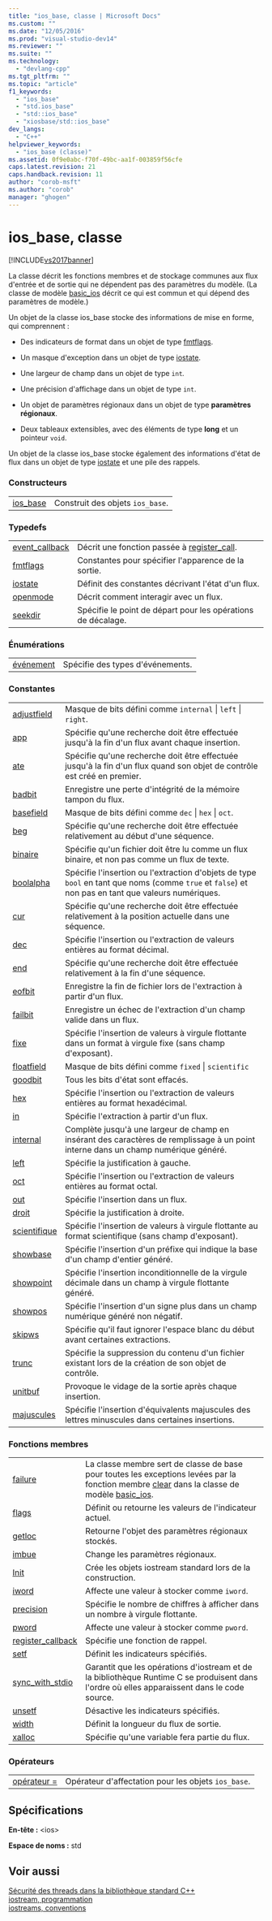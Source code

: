 ```yaml
---
title: "ios_base, classe | Microsoft Docs"
ms.custom: ""
ms.date: "12/05/2016"
ms.prod: "visual-studio-dev14"
ms.reviewer: ""
ms.suite: ""
ms.technology: 
  - "devlang-cpp"
ms.tgt_pltfrm: ""
ms.topic: "article"
f1_keywords: 
  - "ios_base"
  - "std.ios_base"
  - "std::ios_base"
  - "xiosbase/std::ios_base"
dev_langs: 
  - "C++"
helpviewer_keywords: 
  - "ios_base (classe)"
ms.assetid: 0f9e0abc-f70f-49bc-aa1f-003859f56cfe
caps.latest.revision: 21
caps.handback.revision: 11
author: "corob-msft"
ms.author: "corob"
manager: "ghogen"
---
```

# ios_base, classe
[!INCLUDE[vs2017banner](../assembler/inline/includes/vs2017banner.md)]

La classe décrit les fonctions membres et de stockage communes aux flux d'entrée et de sortie qui ne dépendent pas des paramètres du modèle.  \(La classe de modèle [basic\_ios](../standard-library/basic-ios-class.md) décrit ce qui est commun et qui dépend des paramètres de modèle.\)  
  
 Un objet de la classe ios\_base stocke des informations de mise en forme, qui comprennent :  
  
-   Des indicateurs de format dans un objet de type [fmtflags](../Topic/ios_base::fmtflags.md).  
  
-   Un masque d'exception dans un objet de type [iostate](../Topic/ios_base::iostate.md).  
  
-   Une largeur de champ dans un objet de type `int`*.*  
  
-   Une précision d'affichage dans un objet de type `int`.  
  
-   Un objet de paramètres régionaux dans un objet de type **paramètres régionaux**.  
  
-   Deux tableaux extensibles, avec des éléments de type **long** et un pointeur `void`.  
  
 Un objet de la classe ios\_base stocke également des informations d'état de flux dans un objet de type [iostate](../Topic/ios_base::iostate.md) et une pile des rappels.  
  
### Constructeurs  
  
|||  
|-|-|  
|[ios\_base](../Topic/ios_base::ios_base.md)|Construit des objets `ios_base`.|  
  
### Typedefs  
  
|||  
|-|-|  
|[event\_callback](../Topic/ios_base::event_callback.md)|Décrit une fonction passée à [register\_call](../Topic/ios_base::register_callback.md).|  
|[fmtflags](../Topic/ios_base::fmtflags.md)|Constantes pour spécifier l'apparence de la sortie.|  
|[iostate](../Topic/ios_base::iostate.md)|Définit des constantes décrivant l'état d'un flux.|  
|[openmode](../Topic/ios_base::openmode.md)|Décrit comment interagir avec un flux.|  
|[seekdir](../Topic/ios_base::seekdir.md)|Spécifie le point de départ pour les opérations de décalage.|  
  
### Énumérations  
  
|||  
|-|-|  
|[événement](../Topic/ios_base::event.md)|Spécifie des types d'événements.|  
  
### Constantes  
  
|||  
|-|-|  
|[adjustfield](../Topic/ios_base::fmtflags.md)|Masque de bits défini comme `internal` &#124; `left` &#124; `right`.|  
|[app](../Topic/ios_base::openmode.md)|Spécifie qu'une recherche doit être effectuée jusqu'à la fin d'un flux avant chaque insertion.|  
|[ate](../Topic/ios_base::openmode.md)|Spécifie qu'une recherche doit être effectuée jusqu'à la fin d'un flux quand son objet de contrôle est créé en premier.|  
|[badbit](../Topic/ios_base::iostate.md)|Enregistre une perte d'intégrité de la mémoire tampon du flux.|  
|[basefield](../Topic/ios_base::fmtflags.md)|Masque de bits défini comme `dec` &#124; `hex` &#124; `oct`.|  
|[beg](../Topic/ios_base::seekdir.md)|Spécifie qu'une recherche doit être effectuée relativement au début d'une séquence.|  
|[binaire](../Topic/ios_base::openmode.md)|Spécifie qu'un fichier doit être lu comme un flux binaire, et non pas comme un flux de texte.|  
|[boolalpha](../Topic/ios_base::fmtflags.md)|Spécifie l'insertion ou l'extraction d'objets de type `bool` en tant que noms \(comme `true` et `false`\) et non pas en tant que valeurs numériques.|  
|[cur](../Topic/ios_base::seekdir.md)|Spécifie qu'une recherche doit être effectuée relativement à la position actuelle dans une séquence.|  
|[dec](../Topic/ios_base::fmtflags.md)|Spécifie l'insertion ou l'extraction de valeurs entières au format décimal.|  
|[end](../Topic/ios_base::seekdir.md)|Spécifie qu'une recherche doit être effectuée relativement à la fin d'une séquence.|  
|[eofbit](../Topic/ios_base::iostate.md)|Enregistre la fin de fichier lors de l'extraction à partir d'un flux.|  
|[failbit](../Topic/ios_base::iostate.md)|Enregistre un échec de l'extraction d'un champ valide dans un flux.|  
|[fixe](../Topic/ios_base::fmtflags.md)|Spécifie l'insertion de valeurs à virgule flottante dans un format à virgule fixe \(sans champ d'exposant\).|  
|[floatfield](../Topic/ios_base::fmtflags.md)|Masque de bits défini comme `fixed` &#124; `scientific`|  
|[goodbit](../Topic/ios_base::iostate.md)|Tous les bits d'état sont effacés.|  
|[hex](../Topic/ios_base::fmtflags.md)|Spécifie l'insertion ou l'extraction de valeurs entières au format hexadécimal.|  
|[in](../Topic/ios_base::openmode.md)|Spécifie l'extraction à partir d'un flux.|  
|[internal](../Topic/ios_base::fmtflags.md)|Complète jusqu'à une largeur de champ en insérant des caractères de remplissage à un point interne dans un champ numérique généré.|  
|[left](../Topic/ios_base::fmtflags.md)|Spécifie la justification à gauche.|  
|[oct](../Topic/ios_base::fmtflags.md)|Spécifie l'insertion ou l'extraction de valeurs entières au format octal.|  
|[out](../Topic/ios_base::openmode.md)|Spécifie l'insertion dans un flux.|  
|[droit](../Topic/ios_base::fmtflags.md)|Spécifie la justification à droite.|  
|[scientifique](../Topic/ios_base::fmtflags.md)|Spécifie l'insertion de valeurs à virgule flottante au format scientifique \(sans champ d'exposant\).|  
|[showbase](../Topic/ios_base::fmtflags.md)|Spécifie l'insertion d'un préfixe qui indique la base d'un champ d'entier généré.|  
|[showpoint](../Topic/ios_base::fmtflags.md)|Spécifie l'insertion inconditionnelle de la virgule décimale dans un champ à virgule flottante généré.|  
|[showpos](../Topic/ios_base::fmtflags.md)|Spécifie l'insertion d'un signe plus dans un champ numérique généré non négatif.|  
|[skipws](../Topic/ios_base::fmtflags.md)|Spécifie qu'il faut ignorer l'espace blanc du début avant certaines extractions.|  
|[trunc](../Topic/ios_base::openmode.md)|Spécifie la suppression du contenu d'un fichier existant lors de la création de son objet de contrôle.|  
|[unitbuf](../Topic/ios_base::fmtflags.md)|Provoque le vidage de la sortie après chaque insertion.|  
|[majuscules](../Topic/ios_base::fmtflags.md)|Spécifie l'insertion d'équivalents majuscules des lettres minuscules dans certaines insertions.|  
  
### Fonctions membres  
  
|||  
|-|-|  
|[failure](../Topic/ios_base::failure.md)|La classe membre sert de classe de base pour toutes les exceptions levées par la fonction membre [clear](../Topic/basic_ios::clear.md) dans la classe de modèle [basic\_ios](../standard-library/basic-ios-class.md).|  
|[flags](../Topic/ios_base::flags.md)|Définit ou retourne les valeurs de l'indicateur actuel.|  
|[getloc](../Topic/ios_base::getloc.md)|Retourne l'objet des paramètres régionaux stockés.|  
|[imbue](../Topic/ios_base::imbue.md)|Change les paramètres régionaux.|  
|[Init](../Topic/ios_base::Init.md)|Crée les objets iostream standard lors de la construction.|  
|[iword](../Topic/ios_base::iword.md)|Affecte une valeur à stocker comme `iword`.|  
|[precision](../Topic/ios_base::precision.md)|Spécifie le nombre de chiffres à afficher dans un nombre à virgule flottante.|  
|[pword](../Topic/ios_base::pword.md)|Affecte une valeur à stocker comme `pword`.|  
|[register\_callback](../Topic/ios_base::register_callback.md)|Spécifie une fonction de rappel.|  
|[setf](../Topic/ios_base::setf.md)|Définit les indicateurs spécifiés.|  
|[sync\_with\_stdio](../Topic/ios_base::sync_with_stdio.md)|Garantit que les opérations d'iostream et de la bibliothèque Runtime C se produisent dans l'ordre où elles apparaissent dans le code source.|  
|[unsetf](../Topic/ios_base::unsetf.md)|Désactive les indicateurs spécifiés.|  
|[width](../Topic/ios_base::width.md)|Définit la longueur du flux de sortie.|  
|[xalloc](../Topic/ios_base::xalloc.md)|Spécifie qu'une variable fera partie du flux.|  
  
### Opérateurs  
  
|||  
|-|-|  
|[opérateur \=](../Topic/ios_base::operator=.md)|Opérateur d'affectation pour les objets `ios_base`.|  
  
## Spécifications  
 **En\-tête :** \<ios\>  
  
 **Espace de noms :** std  
  
## Voir aussi  
 [Sécurité des threads dans la bibliothèque standard C\+\+](../standard-library/thread-safety-in-the-cpp-standard-library.md)   
 [iostream, programmation](../standard-library/iostream-programming.md)   
 [iostreams, conventions](../standard-library/iostreams-conventions.md)